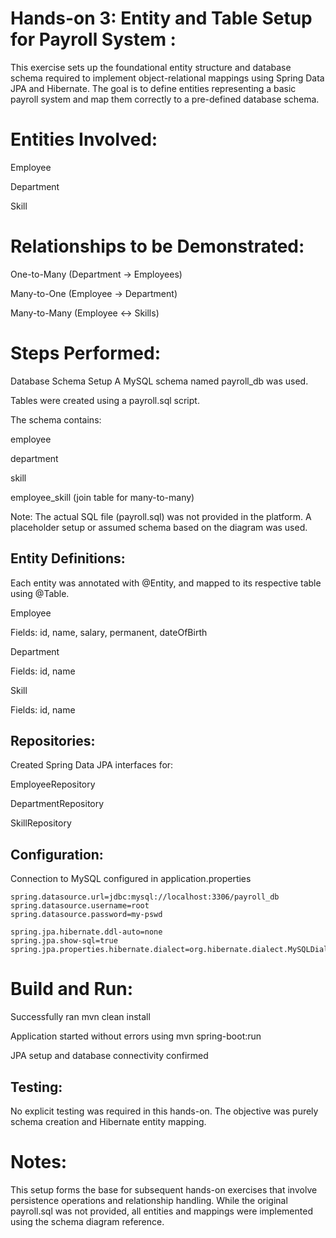 # Hands-on 3: Entity and Table Setup for Payroll System :
This exercise sets up the foundational entity structure and database schema required to implement object-relational mappings using Spring Data JPA and Hibernate. The goal is to define entities representing a basic payroll system and map them correctly to a pre-defined database schema.

# Entities Involved:
Employee

Department

Skill

# Relationships to be Demonstrated:
One-to-Many (Department → Employees)

Many-to-One (Employee → Department)

Many-to-Many (Employee ↔ Skills)

# Steps Performed:
Database Schema Setup
A MySQL schema named payroll_db was used.

Tables were created using a payroll.sql script.

The schema contains:

employee

department

skill

employee_skill (join table for many-to-many)

Note: The actual SQL file (payroll.sql) was not provided in the platform. A placeholder setup or assumed schema based on the diagram was used.

## Entity Definitions:
Each entity was annotated with @Entity, and mapped to its respective table using @Table.

Employee

Fields: id, name, salary, permanent, dateOfBirth

Department

Fields: id, name

Skill

Fields: id, name

## Repositories:
Created Spring Data JPA interfaces for:

EmployeeRepository

DepartmentRepository

SkillRepository

## Configuration:
Connection to MySQL configured in application.properties
```
spring.datasource.url=jdbc:mysql://localhost:3306/payroll_db
spring.datasource.username=root
spring.datasource.password=my-pswd

spring.jpa.hibernate.ddl-auto=none
spring.jpa.show-sql=true
spring.jpa.properties.hibernate.dialect=org.hibernate.dialect.MySQLDialect
```
# Build and Run:
Successfully ran mvn clean install

Application started without errors using mvn spring-boot:run

JPA setup and database connectivity confirmed

## Testing:
No explicit testing was required in this hands-on.
The objective was purely schema creation and Hibernate entity mapping.

# Notes:
This setup forms the base for subsequent hands-on exercises that involve persistence operations and relationship handling.
While the original payroll.sql was not provided, all entities and mappings were implemented using the schema diagram reference.

